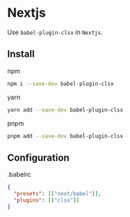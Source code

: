 # Nextjs

Use `babel-plugin-clsx` in `Nextjs`.

## Install

npm

```bash
npm i --save-dev babel-plugin-clsx
```

yarn

```bash
yarn add --save-dev babel-plugin-clsx
```

pnpm

```bash
pnpm add --save-dev babel-plugin-clsx
```

## Configuration

.babelrc

```json
{
  "presets": [["next/babel"]],
  "plugins": [["clsx"]]
}
```
